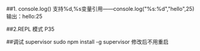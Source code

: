 ##1. console.log()
支持%d,%s变量引用——console.log("%s:%d","hello",25) 输出：hello:25

##2.REPL 模式 P35

##调试   supervisor
sudo npm install -g supervisor 修改后不用重启